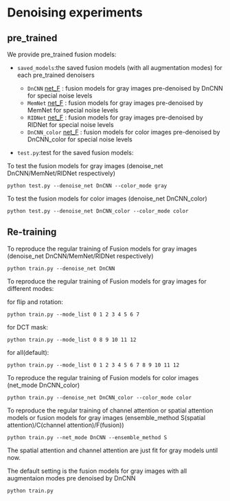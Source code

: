 # Denoising experiments
## pre_trained
We provide pre_trained fusion models:

* `saved_models`:the saved fusion models (with all augmentation modes) for each pre_trained denoisers
  * `DnCNN` [net_F](https://github.com/IVRL/DEU/tree/master/Denoise_Fusion/saved_models/DnCNN/net_F) : fusion models for gray images pre-denoised by DnCNN  for special noise levels
  * `MemNet` [net_F](https://github.com/IVRL/DEU/tree/master/Denoise_Fusion/saved_models/MemNet/net_F) : fusion models for gray images pre-denoised by MemNet for special noise levels
  * `RIDNet` [net_F](https://github.com/IVRL/DEU/tree/master/Denoise_Fusion/saved_models/RIDNet/net_F) : fusion models for gray images pre-denoised by RIDNet for special noise levels
  * `DnCNN_color` [net_F](https://github.com/IVRL/DEU/tree/master/Denoise_Fusion/saved_models/DnCNN_color/net_F) : fusion models for color images pre-denoised by DnCNN_color for special noise levels

* `test.py`:test for the saved fusion models:

To test the fusion models for gray images (denoise_net DnCNN/MemNet/RIDNet respectively)

```python test.py --denoise_net DnCNN --color_mode gray ```

To test the fusion models for color images (denoise_net DnCNN_color)


```python test.py --denoise_net DnCNN_color --color_mode color ```




## Re-training
To reproduce the regular training of Fusion models for gray images (denoise_net DnCNN/MemNet/RIDNet respectively)

```python train.py --denoise_net DnCNN ```

To reproduce the regular training of Fusion models for gray images for different modes:

for flip and rotation:

```python train.py --mode_list 0 1 2 3 4 5 6 7  ```

for DCT mask:

```python train.py --mode_list 0 8 9 10 11 12  ```

for all(default):

```python train.py --mode_list 0 1 2 3 4 5 6 7 8 9 10 11 12  ```

To reproduce the regular training of Fusion models for color images (net_mode DnCNN_color)

```python train.py --denoise_net DnCNN_color --color_mode color ```

To reproduce the regular training of channel attention or spatial attention models or fusion models for gray images (ensemble_method S(spatial attention)/C(channel attention)/F(fusion))

```python train.py --net_mode DnCNN --ensemble_method S ```

The spatial attention and channel attention are just fit for gray models until now.

The default setting is the fusion models for gray images with all augmentaion modes pre denoised by DnCNN 

```python train.py  ```





